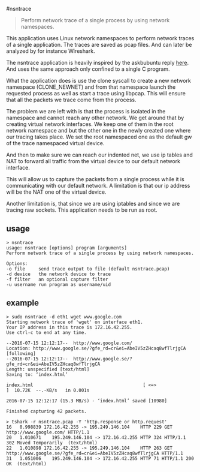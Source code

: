 #nsntrace
> Perform network trace of a single process by using network namespaces.

This application uses Linux network namespaces to perform network traces of a single application. The traces are saved as pcap files. And can later be analyzed by for instance Wireshark.

The nsntrace application is heavily inspired by the askbubuntu reply [here](http://askubuntu.com/a/499850).
And uses the same approach only confined to a single C program.

What the application does is use the clone syscall to create a new
network namespace (CLONE_NEWNET) and from that namespace launch the
requested process as well as start a trace using libpcap. This will ensure that all
the packets we trace come from the process.

The problem we are left with is that the process is isolated in the
namespace and cannot reach any other network. We get around that by
creating virtual network interfaces. We keep one of them in the
root network namespace and but the other one in the newly created one where
our tracing takes place. We set the root namespaced one as the default gw
of the trace namespaced virtual device.

And then to make sure we can reach our indented net, we use ip
tables and NAT to forward all traffic from the virtual device to our
default network interface.

This will allow us to capture the packets from a single process while
it is communicating with our default network. A limitation is that our
ip address will be the NAT one of the virtual device.

Another limitation is, that since we are using iptables and since
we are tracing raw sockets. This application needs to be run as root.

## usage
    > nsntrace
    usage: nsntrace [options] program [arguments]
    Perform network trace of a single process by using network namespaces.

    Options:
    -o file     send trace output to file (default nsntrace.pcap)
    -d device   the network device to trace
    -f filter   an optional capture filter
    -u username run program as username/uid

## example
    > sudo nsntrace -d eth1 wget www.google.com
    Starting network trace of 'wget' on interface eth1.
    Your IP address in this trace is 172.16.42.255.
    Use ctrl-c to end at any time.

    --2016-07-15 12:12:17--  http://www.google.com/
    Location: http://www.google.se/?gfe_rd=cr&ei=AbeIV5zZHcaq8wfTlrjgCA [following]
    --2016-07-15 12:12:17--  http://www.google.se/?gfe_rd=cr&ei=AbeIV5zZHcaq8wfTlrjgCA
    Length: unspecified [text/html]
    Saving to: ‘index.html’

    index.html                                         [ <=>                                                                                                   ]  10.72K  --.-KB/s   in 0.001s 

    2016-07-15 12:12:17 (15.3 MB/s) - ‘index.html’ saved [10980]

    Finished capturing 42 packets.

    > tshark -r nsntrace.pcap -Y 'http.response or http.request'
    16   0.998839 172.16.42.255 -> 195.249.146.104    HTTP 229 GET http://www.google.com/ HTTP/1.1
    20   1.010671    195.249.146.104 -> 172.16.42.255 HTTP 324 HTTP/1.1 302 Moved Temporarily  (text/html)
    22   1.010898 172.16.42.255 -> 195.249.146.104    HTTP 263 GET http://www.google.se/?gfe_rd=cr&ei=AbeIV5zZHcaq8wfTlrjgCA HTTP/1.1
    31   1.051006    195.249.146.104 -> 172.16.42.255 HTTP 71 HTTP/1.1 200 OK  (text/html)
